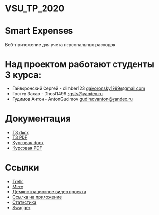# VSU_TP_2020
# Smart Expenses
Веб-приложение для учета персональных расходов

# Над проектом работают студенты 3 курса:
+ Гайворонский Сергей - climber123 [gaivoronsky1999@gmail.com](gaivoronsky1999@gmail.com)
+ Гостев Захар - Ghost1499 [zgstv@yandex.ru](zgstv@yandex.ru)
+ Гудимов Антон - AntonGudimov [gudimovanton@yandex.ru](gudimovanton@yandex.ru)

# Документация
+ [ТЗ docx](https://github.com/climber123/VSU_TP_2020/blob/master/Documents/Tekhnicheskoe_zadanie.docx)
+ [ТЗ PDF](https://github.com/climber123/VSU_TP_2020/blob/master/Documents/Tekhnicheskoe_zadanie.pdf)
+ [Курсовая docx](https://github.com/climber123/VSU_TP_2020/blob/master/Documents/Course_project.docx)
+ [Курсовая PDF](https://github.com/climber123/VSU_TP_2020/blob/master/Documents/Course_project.pdf)

# Ссылки
+ [Trello](https://trello.com/b/xaVoEDSt/%D0%BA%D1%83%D1%80%D1%81%D0%BE%D0%B2%D0%BE%D0%B9-%D0%BF%D1%80%D0%BE%D0%B5%D0%BA%D1%82-%D1%82%D0%B5%D1%85%D0%BD%D0%BE%D0%BB%D0%BE%D0%B3%D0%B8%D0%B8-%D0%BF%D1%80%D0%BE%D0%B3%D1%80%D0%B0%D0%BC%D0%BC%D0%B8%D1%80%D0%BE%D0%B2%D0%B0%D0%BD%D0%B8%D1%8F)
+ [Mirro](https://miro.com/app/board/o9J_kvYI1Cs=/)
+ [Демонстрационное видео проекта](https://yadi.sk/i/ZCGYsWxEnCMNIA)
+ [Ссылка на приложение](http://f0448851.xsph.ru/)
+ [Статистика](https://metrika.yandex.ru/dashboard?id=65048551)
+ [Swagger](http://f0448851.xsph.ru/swagger-ui-master/dist/)


